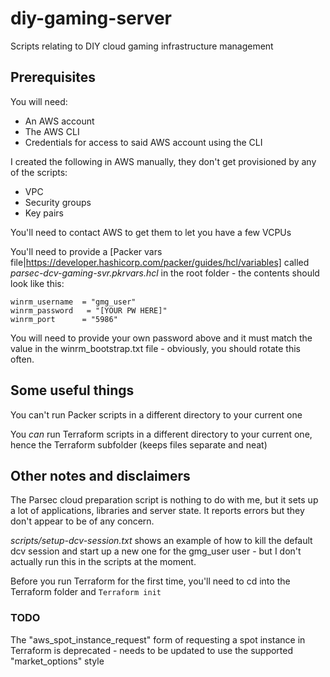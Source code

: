# diy-gaming-server
Scripts relating to DIY cloud gaming infrastructure management


## Prerequisites
You will need: 
* An AWS account
* The AWS CLI
* Credentials for access to said AWS account using the CLI

I created the following in AWS manually, they don't get provisioned by any of the scripts:
* VPC
* Security groups
* Key pairs

You'll need to contact AWS to get them to let you have a few VCPUs

You'll need to provide a [Packer vars file|https://developer.hashicorp.com/packer/guides/hcl/variables] called _parsec-dcv-gaming-svr.pkrvars.hcl_ in the root folder - the contents should look like this:
```
winrm_username  = "gmg_user"
winrm_password   = "[YOUR PW HERE]"
winrm_port      = "5986"
```
You will need to provide your own password above and it must match the value in the winrm_bootstrap.txt file - obviously, you should rotate this often.

## Some useful things
You can't run Packer scripts in a different directory to your current one

You _can_ run Terraform scripts in a different directory to your current one, hence the Terraform subfolder (keeps files separate and neat)

## Other notes and disclaimers
The Parsec cloud preparation script is nothing to do with me, but it sets up a lot of applications, libraries and server state. It reports errors but they don't appear to be of any concern.

_scripts/setup-dcv-session.txt_ shows an example of how to kill the default dcv session and start up a new one for the gmg_user user - but I don't actually run this in the scripts at the moment.

Before you run Terraform for the first time, you'll need to cd into the Terraform folder and ```Terraform init```


### TODO
The "aws_spot_instance_request" form of requesting a spot instance in Terraform is deprecated - needs to be updated to use the supported "market_options" style